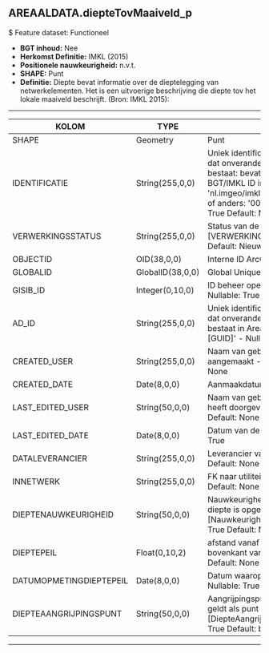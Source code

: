 ﻿## AREAALDATA.diepteTovMaaiveld_p

$ Feature dataset: Functioneel


* __BGT inhoud:__ Nee
* __Herkomst Definitie:__ IMKL (2015)
* __Positionele nauwkeurigheid:__ n.v.t.
* __SHAPE:__ Punt
* __Definitie:__ Diepte bevat informatie over de dieptelegging van netwerkelementen. Het is een uitvoerige beschrijving die diepte tov het lokale maaiveld beschrijft. (Bron: IMKL 2015):

***

|KOLOM                               |TYPE                |DEFINITIE|
|------                              |----                |-----    |
|SHAPE                               |Geometry            |Punt|
|IDENTIFICATIE                       |String(255,0,0)    |Uniek identificatienummer voor het object dat onveranderlijk is zolang het object bestaat: bevat indien van toepassing BGT/IMKL ID in format 'nl.imgeo/imkl.bronhouderscode.LokaalID' of anders: '00000'.LokaalID - Nullable: True Default: None|
|VERWERKINGSSTATUS                   |String(255,0,0)    |Status van de gegevens, keuzelijst [VERWERKINGSSTATUS] - Nullable: False Default: Nieuw|
|OBJECTID                            |OID(38,0,0)        |Interne ID ArcGIS - Nullable: False|
|GLOBALID                            |GlobalID(38,0,0)   |Global Unique Identifier - Nullable: False|
|GISIB_ID                            |Integer(0,10,0)    |ID beheer openbare ruimte (GISIB) - Nullable: True|
|AD_ID                               |String(255,0,0)    |Uniek identificatienummer voor het object dat onveranderlijk is zolang het object bestaat in Areaaldata: in format 'AD.[GUID]' - Nullable: False Default: None|
|CREATED_USER                        |String(255,0,0)    |Naam van gebruiker die de rij heeft aangemaakt - Nullable: True Default: None|
|CREATED_DATE                        |Date(8,0,0)        |Aanmaakdatum - Nullable: True|
|LAST_EDITED_USER                    |String(50,0,0)     |Naam van gebruiker die de laatste mutatie heeft doorgevoerd - Nullable: True Default: None|
|LAST_EDITED_DATE                    |Date(8,0,0)        |Datum van de laatste mutatie - Nullable: True|
|DATALEVERANCIER                     |String(255,0,0)    |Leverancier van de data - Nullable: True Default: None|
|INNETWERK                           |String(255,0,0)    |FK naar utiliteitsNet_tbl - Nullable: True Default: None|
|DIEPTENAUWKEURIGHEID                |String(50,0,0)     |Nauwkeurigheidsklasse waarmee de diepte is opgenomen, keuzelijst [NauwkeurigheidDiepteValue] - Nullable: True Default: None|
|DIEPTEPEIL                          |Float(0,10,2)      |afstand vanaf de referentie tot aan de bovenkant van een object - Nullable: True Default: None|
|DATUMOPMETINGDIEPTEPEIL             |Date(8,0,0)        |Datum waarop dieptepeil opgenomen is - Nullable: True Default: None|
|DIEPTEAANGRIJPINGSPUNT              |String(50,0,0)     |Aangrijpingspunt van het element dat geldt als punt van meting, keuzelijst [DiepteAangrijpingspuntValue] - Nullable: True Default: bovenkant|



***
